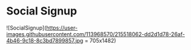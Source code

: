 # Social Signup

![SocialSignup](https://user-images.githubusercontent.com/113968570/215518062-dd2d1d78-26af-4b46-9c18-8c3bd7899857.jpg = 705x1482)
